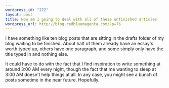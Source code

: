 ```yaml
--- 
wordpress_id: "272"
layout: post
title: How am I going to deal with all of these unfinished articles
wordpress_url: http://blog.redbluemagenta.com/?p=76
---
```

I have something like ten blog posts that are sitting in the drafts folder of my blog waiting to be finished.  About half of them already have an essay's worth typed up, others have one paragraph, and some simply only have the title typed in and nothing else.

It could have to do with the fact that I find inspiration to write something at around 3:00 AM every night, though the fact that me wanting to sleep at 3:00 AM doesn't help things at all.  In any case, you might see a bunch of posts sometime in the near future.  Hopefully.
